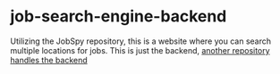 # job-search-engine-backend
Utilizing the JobSpy repository, this is a website where you can search multiple locations for jobs. This is just the backend, [another repository handles the backend](https://github.com/ebarr10/job-search-engine-frontend)
